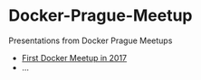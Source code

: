 # Docker-Prague-Meetup
Presentations from Docker Prague Meetups
- [First Docker Meetup in 2017](27_01_17/27-01-17.md)
- ... 
